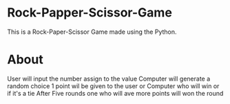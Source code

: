 # Rock-Papper-Scissor-Game
This is a Rock-Paper-Scissor Game made using the Python.

# About
User will input the number assign to the value
Computer will generate a random choice
1 point wil be given to the user or Computer who will win or if it's a tie
After Five rounds one who will ave more points will won the round
